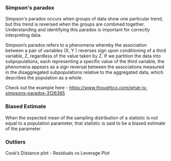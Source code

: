 ### Simpson's paradox
Simpson's paradox occurs when groups of data show one particular trend, but this trend is reversed when the groups are combined together. Understanding and identifying this paradox is important for correctly interpreting data.

Simpson’s paradox refers to a phenomena whereby the association between a pair of variables (X, Y ) reverses sign upon conditioning of a third variable, Z, regardless of the value taken by Z. If we partition the data into subpopulations, each representing a specific value of the third variable, the phenomena appears as a sign reversal between the associations measured in the disaggregated subpopulations relative to the aggregated data, which describes the population as a whole.

Check out the example here - https://www.thoughtco.com/what-is-simpsons-paradox-3126365

### Biased Estimate
When the expected mean of the sampling distribution of a statistic is not equal to a population parameter, that statistic is said to be a biased estimate of the parameter

### Outliers
Cook’s Distance plot - Residuals vs Leverage Plot



